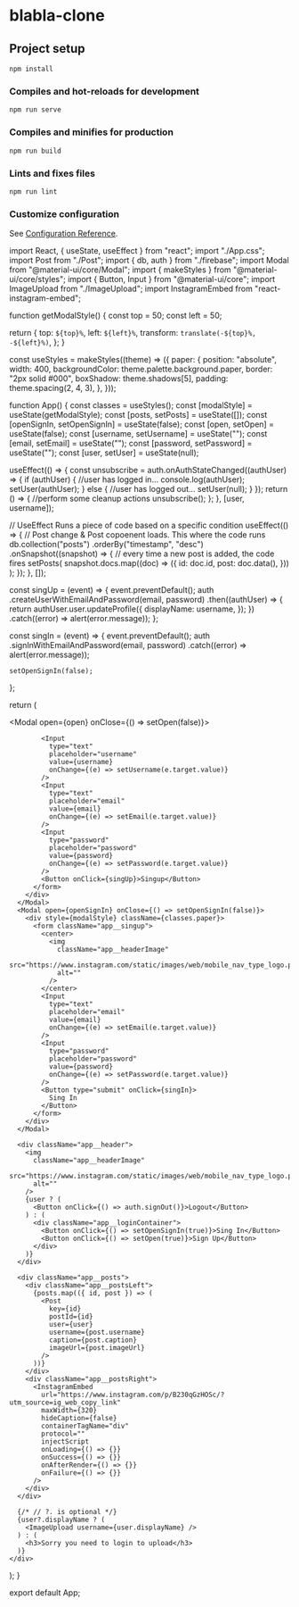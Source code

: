 # blabla-clone

## Project setup
```
npm install
```

### Compiles and hot-reloads for development
```
npm run serve
```

### Compiles and minifies for production
```
npm run build
```

### Lints and fixes files
```
npm run lint
```

### Customize configuration
See [Configuration Reference](https://cli.vuejs.org/config/).
 















import React, { useState, useEffect } from "react";
import "./App.css";
import Post from "./Post";
import { db, auth } from "./firebase";
import Modal from "@material-ui/core/Modal";
import { makeStyles } from "@material-ui/core/styles";
import { Button, Input } from "@material-ui/core";
import ImageUpload from "./ImageUpload";
import InstagramEmbed from "react-instagram-embed";

function getModalStyle() {
  const top = 50;
  const left = 50;

  return {
    top: `${top}%`,
    left: `${left}%`,
    transform: `translate(-${top}%, -${left}%)`,
  };
}

const useStyles = makeStyles((theme) => ({
  paper: {
    position: "absolute",
    width: 400,
    backgroundColor: theme.palette.background.paper,
    border: "2px solid #000",
    boxShadow: theme.shadows[5],
    padding: theme.spacing(2, 4, 3),
  },
}));

function App() {
  const classes = useStyles();
  const [modalStyle] = useState(getModalStyle);
  const [posts, setPosts] = useState([]);
  const [openSignIn, setOpenSignIn] = useState(false);
  const [open, setOpen] = useState(false);
  const [username, setUsername] = useState("");
  const [email, setEmail] = useState("");
  const [password, setPassword] = useState("");
  const [user, setUser] = useState(null);

  useEffect(() => {
    const unsubscribe = auth.onAuthStateChanged((authUser) => {
      if (authUser) {
        //user has logged in...
        console.log(authUser);
        setUser(authUser);
      } else {
        //user has logged out...
        setUser(null);
      }
    });
    return () => {
      //perform some cleanup actions
      unsubscribe();
    };
  }, [user, username]);

  // UseEffect Runs a piece of code based on a specific condition
  useEffect(() => {
    // Post change & Post copoenent loads. This where the code runs
    db.collection("posts")
      .orderBy("timestamp", "desc")
      .onSnapshot((snapshot) => {
        //  every time a new post is added, the code fires
        setPosts(
          snapshot.docs.map((doc) => ({
            id: doc.id,
            post: doc.data(),
          }))
        );
      });
  }, []);

  const singUp = (event) => {
    event.preventDefault();
    auth
      .createUserWithEmailAndPassword(email, password)
      .then((authUser) => {
        return authUser.user.updateProfile({
          displayName: username,
        });
      })
      .catch((error) => alert(error.message));
  };

  const singIn = (event) => {
    event.preventDefault();
    auth
      .signInWithEmailAndPassword(email, password)
      .catch((error) => alert(error.message));

    setOpenSignIn(false);
  };

  return (
    <div className="app">
      <Modal open={open} onClose={() => setOpen(false)}>
        <div style={modalStyle} className={classes.paper}>
          <form className="app__singup">
            <center>
              <img
                className="app__headerImage"
                src="https://www.instagram.com/static/images/web/mobile_nav_type_logo.png/735145cfe0a4.png"
                alt=""
              />
            </center>

            <Input
              type="text"
              placeholder="username"
              value={username}
              onChange={(e) => setUsername(e.target.value)}
            />
            <Input
              type="text"
              placeholder="email"
              value={email}
              onChange={(e) => setEmail(e.target.value)}
            />
            <Input
              type="password"
              placeholder="password"
              value={password}
              onChange={(e) => setPassword(e.target.value)}
            />
            <Button onClick={singUp}>Singup</Button>
          </form>
        </div>
      </Modal>
      <Modal open={openSignIn} onClose={() => setOpenSignIn(false)}>
        <div style={modalStyle} className={classes.paper}>
          <form className="app__singup">
            <center>
              <img
                className="app__headerImage"
                src="https://www.instagram.com/static/images/web/mobile_nav_type_logo.png/735145cfe0a4.png"
                alt=""
              />
            </center>
            <Input
              type="text"
              placeholder="email"
              value={email}
              onChange={(e) => setEmail(e.target.value)}
            />
            <Input
              type="password"
              placeholder="password"
              value={password}
              onChange={(e) => setPassword(e.target.value)}
            />
            <Button type="submit" onClick={singIn}>
              Sing In
            </Button>
          </form>
        </div>
      </Modal>

      <div className="app__header">
        <img
          className="app__headerImage"
          src="https://www.instagram.com/static/images/web/mobile_nav_type_logo.png/735145cfe0a4.png"
          alt=""
        />
        {user ? (
          <Button onClick={() => auth.signOut()}>Logout</Button>
        ) : (
          <div className="app__loginContainer">
            <Button onClick={() => setOpenSignIn(true)}>Sing In</Button>
            <Button onClick={() => setOpen(true)}>Sign Up</Button>
          </div>
        )}
      </div>

      <div className="app__posts">
        <div className="app__postsLeft">
          {posts.map(({ id, post }) => (
            <Post
              key={id}
              postId={id}
              user={user}
              username={post.username}
              caption={post.caption}
              imageUrl={post.imageUrl}
            />
          ))}
        </div>
        <div className="app__postsRight">
          <InstagramEmbed
            url="https://www.instagram.com/p/B230qGzHOSc/?utm_source=ig_web_copy_link"
            maxWidth={320}
            hideCaption={false}
            containerTagName="div"
            protocol=""
            injectScript
            onLoading={() => {}}
            onSuccess={() => {}}
            onAfterRender={() => {}}
            onFailure={() => {}}
          />
        </div>
      </div>

      {/* // ?. is optional */}
      {user?.displayName ? (
        <ImageUpload username={user.displayName} />
      ) : (
        <h3>Sorry you need to login to upload</h3>
      )}
    </div>
  );
}

export default App;

